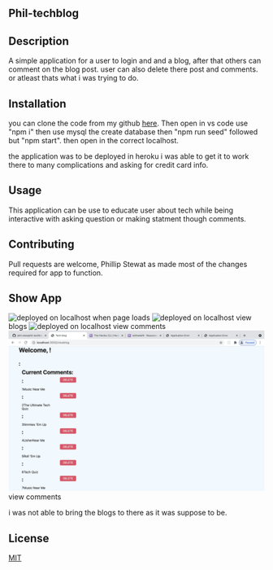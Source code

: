 ## Phil-techblog

## Description
A simple application for a user to login and and a blog, after that others can 
comment on the blog post. user can also delete there post and comments.
or atleast thats what i was trying to do.





## Installation
you can clone the code from my github [here](https://github.com/phil-stew/phil-techblog). Then open in vs code use "npm i" then use mysql the create database then "npm run seed" followed but "npm start".  then open in the correct localhost. 

the application was to be deployed in heroku i was able to get it to work there to many complications and asking for credit card info.

## Usage

This application can be use to educate user about tech while being interactive with asking question or making statment though comments. 


## Contributing
Pull requests are welcome, Phillip Stewat as made most of the changes required for app to function. 
 
## Show App

![deployed on  localhost](../img/home.png)  when page loads
![deployed on localhost](../img/blogpage.png) view blogs
![deployed on localhost](../img/comment.png) view comments
![deployed on localhost](/img/comments.png) view comments


i was not able to bring the blogs to there as it was suppose to be.



## License
[MIT](https://choosealicense.com/licenses/mit/)
